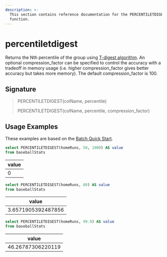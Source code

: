 ```yaml
---
description: >-
  This section contains reference documentation for the PERCENTILETDIGEST
  function.
---
```


# percentiletdigest

Returns the Nth percentile of the group using [T-digest algorithm](https://raw.githubusercontent.com/tdunning/t-digest/master/docs/t-digest-paper/histo.pdf). An optional compression\_factor can be specified to control the accuracy with a tradeoff in memory usage (i.e. higher compression\_factor gives better accuracy but takes more memory). The default compression\_factor is 100.

## Signature

> PERCENTILETDIGEST(colName, percentile)
>
> PERCENTILETDIGEST(colName, percentile, compression\_factor)

## Usage Examples

These examples are based on the [Batch Quick Start](../../basics/getting-started/quick-start.md#batch).

```sql
select PERCENTILETDIGEST(homeRuns, 50, 1000) AS value
from baseballStats 
```

| value |
| ----- |
| 0     |

```sql
select PERCENTILETDIGEST(homeRuns, 80) AS value
from baseballStats 
```

| value              |
| ------------------ |
| 3.6571905392487856 |

```sql
select PERCENTILETDIGEST(homeRuns, 99.9) AS value
from baseballStats 
```

| value             |
| ----------------- |
| 46.26787306220119 |
